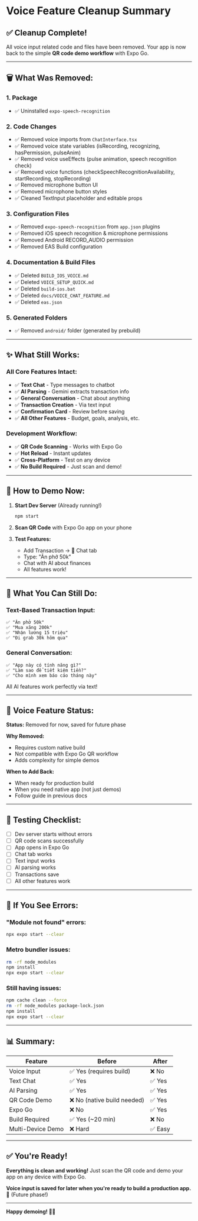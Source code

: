 # Voice Feature Cleanup Summary

## ✅ Cleanup Complete!

All voice input related code and files have been removed. Your app is now back to the simple **QR code demo workflow** with Expo Go.

---

## 🗑️ What Was Removed:

### 1. Package
- ✅ Uninstalled `expo-speech-recognition`

### 2. Code Changes
- ✅ Removed voice imports from `ChatInterface.tsx`
- ✅ Removed voice state variables (isRecording, recognizing, hasPermission, pulseAnim)
- ✅ Removed voice useEffects (pulse animation, speech recognition check)
- ✅ Removed voice functions (checkSpeechRecognitionAvailability, startRecording, stopRecording)
- ✅ Removed microphone button UI
- ✅ Removed microphone button styles
- ✅ Cleaned TextInput placeholder and editable props

### 3. Configuration Files
- ✅ Removed `expo-speech-recognition` from `app.json` plugins
- ✅ Removed iOS speech recognition & microphone permissions
- ✅ Removed Android RECORD_AUDIO permission
- ✅ Removed EAS Build configuration

### 4. Documentation & Build Files
- ✅ Deleted `BUILD_IOS_VOICE.md`
- ✅ Deleted `VOICE_SETUP_QUICK.md`
- ✅ Deleted `build-ios.bat`
- ✅ Deleted `docs/VOICE_CHAT_FEATURE.md`
- ✅ Deleted `eas.json`

### 5. Generated Folders
- ✅ Removed `android/` folder (generated by prebuild)

---

## ✨ What Still Works:

### All Core Features Intact:
- ✅ **Text Chat** - Type messages to chatbot
- ✅ **AI Parsing** - Gemini extracts transaction info
- ✅ **General Conversation** - Chat about anything
- ✅ **Transaction Creation** - Via text input
- ✅ **Confirmation Card** - Review before saving
- ✅ **All Other Features** - Budget, goals, analysis, etc.

### Development Workflow:
- ✅ **QR Code Scanning** - Works with Expo Go
- ✅ **Hot Reload** - Instant updates
- ✅ **Cross-Platform** - Test on any device
- ✅ **No Build Required** - Just scan and demo!

---

## 🚀 How to Demo Now:

1. **Start Dev Server** (Already running!)
   ```bash
   npm start
   ```

2. **Scan QR Code** with Expo Go app on your phone

3. **Test Features:**
   - Add Transaction → 💬 Chat tab
   - Type: "Ăn phở 50k"
   - Chat with AI about finances
   - All features work!

---

## 📝 What You Can Still Do:

### Text-Based Transaction Input:
```
✅ "Ăn phở 50k"
✅ "Mua xăng 200k"
✅ "Nhận lương 15 triệu"
✅ "Đi grab 30k hôm qua"
```

### General Conversation:
```
✅ "App này có tính năng gì?"
✅ "Làm sao để tiết kiệm tiền?"
✅ "Cho mình xem báo cáo tháng này"
```

All AI features work perfectly via text!

---

## 🎤 Voice Feature Status:

**Status:** Removed for now, saved for future phase

**Why Removed:**
- Requires custom native build
- Not compatible with Expo Go QR workflow
- Adds complexity for simple demos

**When to Add Back:**
- When ready for production build
- When you need native app (not just demos)
- Follow guide in previous docs

---

## 📱 Testing Checklist:

- [ ] Dev server starts without errors
- [ ] QR code scans successfully
- [ ] App opens in Expo Go
- [ ] Chat tab works
- [ ] Text input works
- [ ] AI parsing works
- [ ] Transactions save
- [ ] All other features work

---

## 🐛 If You See Errors:

### "Module not found" errors:
```bash
npx expo start --clear
```

### Metro bundler issues:
```bash
rm -rf node_modules
npm install
npx expo start --clear
```

### Still having issues:
```bash
npm cache clean --force
rm -rf node_modules package-lock.json
npm install
npx expo start --clear
```

---

## 📊 Summary:

| Feature | Before | After |
|---------|--------|-------|
| Voice Input | ✅ Yes (requires build) | ❌ No |
| Text Chat | ✅ Yes | ✅ Yes |
| AI Parsing | ✅ Yes | ✅ Yes |
| QR Code Demo | ❌ No (native build needed) | ✅ Yes |
| Expo Go | ❌ No | ✅ Yes |
| Build Required | ✅ Yes (~20 min) | ❌ No |
| Multi-Device Demo | ❌ Hard | ✅ Easy |

---

## ✅ You're Ready!

**Everything is clean and working!** Just scan the QR code and demo your app on any device with Expo Go.

**Voice input is saved for later when you're ready to build a production app.** 🎤 (Future phase!)

---

**Happy demoing! 🚀📱**
